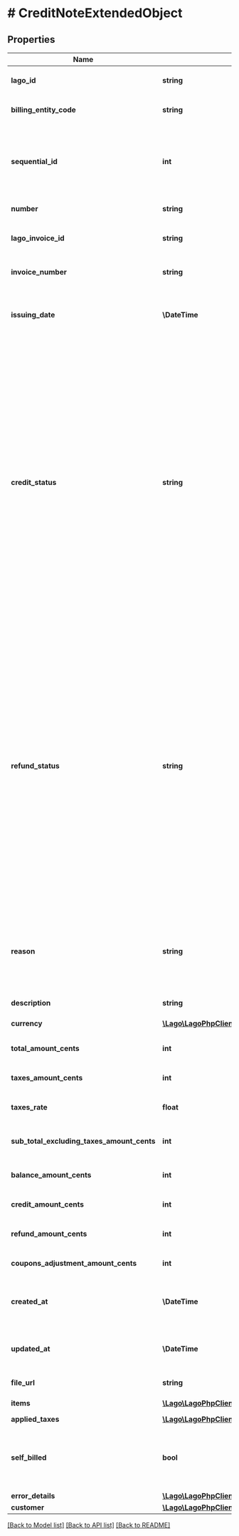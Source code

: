 # # CreditNoteExtendedObject

## Properties

Name | Type | Description | Notes
------------ | ------------- | ------------- | -------------
**lago_id** | **string** | The credit note unique identifier, created by Lago. |
**billing_entity_code** | **string** | The unique code of the billing entity associated with the credit note. |
**sequential_id** | **int** | The sequential identifier of the credit note, specifically scoped on the associated invoice. It provides a unique numerical identifier for the credit note within the context of the invoice. |
**number** | **string** | The credit note unique number. |
**lago_invoice_id** | **string** | Unique identifier assigned to the invoice that the credit note belongs to |
**invoice_number** | **string** | The invoice unique number, related to the credit note. |
**issuing_date** | **\DateTime** | The date of creation of the credit note. It follows the ISO 8601 date format and provides the specific date when the credit note was created. |
**credit_status** | **string** | The status of the credit portion of the credit note. It indicates the current state or condition of the credit amount associated with the credit note. The possible values for this field are:  - &#x60;available&#x60;: this status indicates that an amount remains available for future usage. The credit can be applied towards future transactions or invoices. - &#x60;consumed&#x60;: this status indicates that the credit amount has been fully consumed. The remaining amount is 0, indicating that the credit has been utilized in its entirety. - &#x60;voided&#x60;: this status indicates that the remaining amount of the credit cannot be used any further. The credit has been voided and is no longer available for application or redemption. | [optional]
**refund_status** | **string** | The status of the refund portion of the credit note. It indicates the current state or condition of the refund associated with the credit note. The possible values for this field are:  - &#x60;pending&#x60;: this status indicates that the refund is pending execution. The refund request has been initiated but has not been processed or completed yet. - &#x60;succeeded&#x60;: this status indicates that the refund has been successfully executed. The refund amount has been processed and returned to the customer or the designated recipient. - &#x60;failed&#x60;: this status indicates that the refund failed to execute. The refund request encountered an error or unsuccessful processing, and the refund amount could not be returned. | [optional]
**reason** | **string** | The reason of the credit note creation. Possible values are &#x60;duplicated_charge&#x60;, &#x60;product_unsatisfactory&#x60;, &#x60;order_change&#x60;, &#x60;order_cancellation&#x60;, &#x60;fraudulent_charge&#x60; or &#x60;other&#x60;. |
**description** | **string** | The description of the credit note. | [optional]
**currency** | [**\Lago\LagoPhpClient\Model\Currency**](Currency.md) | The currency of the credit note. |
**total_amount_cents** | **int** | The total amount of the credit note, expressed in cents. |
**taxes_amount_cents** | **int** | The tax amount of the credit note, expressed in cents. |
**taxes_rate** | **float** | The tax rate associated with this specific credit note. |
**sub_total_excluding_taxes_amount_cents** | **int** | The subtotal of the credit note excluding any applicable taxes, expressed in cents. |
**balance_amount_cents** | **int** | The remaining credit note amount, expressed in cents. |
**credit_amount_cents** | **int** | The credited amount of the credit note, expressed in cents. |
**refund_amount_cents** | **int** | The refunded amount of the credit note, expressed in cents. |
**coupons_adjustment_amount_cents** | **int** | The pro-rated amount of the coupons applied to the source invoice. |
**created_at** | **\DateTime** | The date when the credit note was created. It is expressed in Coordinated Universal Time (UTC). |
**updated_at** | **\DateTime** | The date when the credit note was last updated. It is expressed in Coordinated Universal Time (UTC). |
**file_url** | **string** | The PDF file of the credit note. | [optional]
**items** | [**\Lago\LagoPhpClient\Model\CreditNoteItemObject[]**](CreditNoteItemObject.md) | Array of credit note&#39;s items. | [optional]
**applied_taxes** | [**\Lago\LagoPhpClient\Model\CreditNoteAppliedTaxObject[]**](CreditNoteAppliedTaxObject.md) |  | [optional]
**self_billed** | **bool** | Indicates if the credit note belongs to self-billed invoice. Self-billing is a process where an organization creates the invoice on behalf of the partner. | [optional]
**error_details** | [**\Lago\LagoPhpClient\Model\CreditNoteErrorDetailsObject[]**](CreditNoteErrorDetailsObject.md) |  | [optional]
**customer** | [**\Lago\LagoPhpClient\Model\CustomerBaseObject**](CustomerBaseObject.md) |  | [optional]

[[Back to Model list]](../../README.md#models) [[Back to API list]](../../README.md#endpoints) [[Back to README]](../../README.md)
